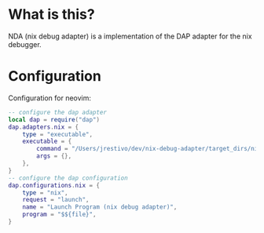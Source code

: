 # What is this?

NDA (nix debug adapter) is a implementation of the DAP adapter for the nix debugger.

# Configuration

Configuration for neovim:

```lua
-- configure the dap adapter
local dap = require("dap")
dap.adapters.nix = {
    type = "executable",
    executable = {
        command = "/Users/jrestivo/dev/nix-debug-adapter/target_dirs/nix_rustc/release/nix-debug-adapter",
        args = {},
    },
}
-- configure the dap configuration
dap.configurations.nix = {
    type = "nix",
    request = "launch",
    name = "Launch Program (nix debug adapter)",
    program = "$${file}",
}
```
